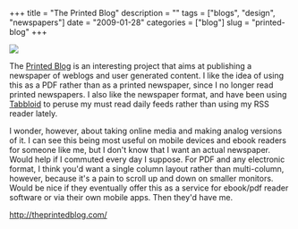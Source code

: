 +++
title = "The Printed Blog"
description = ""
tags = ["blogs", "design", "newspapers"]
date = "2009-01-28"
categories = ["blog"]
slug = "printed-blog"
+++



  <div class="notebook-screenshot"><a href="http://theprintedblog.com/"><img src="/media/bluga/wt4980628299e6b.jpg"/></a></div><p>The <a href="http://theprintedblog.com/">Printed Blog</a> is an interesting project that aims at publishing a newspaper of weblogs and user generated content. I like the idea of using this as a PDF rather than as a printed newspaper, since I no longer read printed newspapers. I also like the newspaper format, and have been using <a href="http://www.tabbloid.com/">Tabbloid</a> to peruse my must read daily feeds rather than using my RSS reader lately. </p>
<p>I wonder, however, about taking online media and making analog versions of it. I can see this being most useful on mobile devices and ebook readers for someone like me, but I don't know that I want an actual newspaper. Would help if I commuted every day I suppose. For PDF and any electronic format, I think you'd want a single column layout rather than multi-column, however, because it's a pain to scroll up and down on smaller monitors. Would be nice if they eventually offer this as a service for ebook/pdf reader software or via their own mobile apps. Then they'd have me.</p>
    
  <a href="http://theprintedblog.com/">http://theprintedblog.com/</a>
